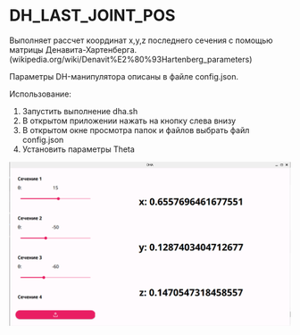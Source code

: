 # DH_LAST_JOINT_POS

Выполняет рассчет координат x,y,z последнего сечения с помощью матрицы Денавита-Хартенберга.
(wikipedia.org/wiki/Denavit%E2%80%93Hartenberg_parameters)

Параметры DH-манипулятора описаны в файле config.json.

Использование:
1) Запустить выполнение dha.sh
2) В открытом приложении нажать на кнопку слева внизу
3) В открытом окне просмотра папок и файлов выбрать файл config.json
4) Установить параметры Theta

![Preview](https://github.com/KOJIMEISTER/DH_LAST_JOINT_POS/blob/main/images/show.png)
